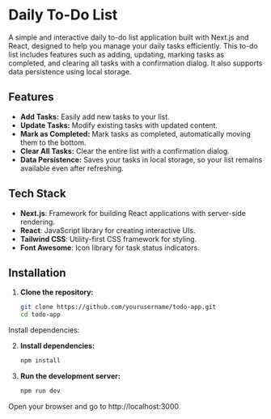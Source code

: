 # Daily To-Do List

A simple and interactive daily to-do list application built with Next.js and React, designed to help you manage your daily tasks efficiently. This to-do list includes features such as adding, updating, marking tasks as completed, and clearing all tasks with a confirmation dialog. It also supports data persistence using local storage.

## Features
- **Add Tasks:** Easily add new tasks to your list.
- **Update Tasks:** Modify existing tasks with updated content.
- **Mark as Completed:** Mark tasks as completed, automatically moving them to the bottom.
- **Clear All Tasks:** Clear the entire list with a confirmation dialog.
- **Data Persistence:** Saves your tasks in local storage, so your list remains available even after refreshing.

## Tech Stack
- **Next.js**: Framework for building React applications with server-side rendering.
- **React**: JavaScript library for creating interactive UIs.
- **Tailwind CSS**: Utility-first CSS framework for styling.
- **Font Awesome**: Icon library for task status indicators.

## Installation

1. **Clone the repository:**
   ```bash
   git clone https://github.com/yourusername/todo-app.git
   cd todo-app
Install dependencies:

2. **Install dependencies:**
    ```bash
    npm install


3. **Run the development server:**
    ```bash
    npm run dev

Open your browser and go to http://localhost:3000

